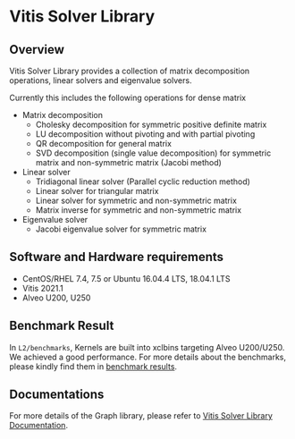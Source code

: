 # Vitis Solver Library

## Overview

Vitis Solver Library provides a collection of matrix decomposition operations, linear solvers and eigenvalue solvers.

Currently this includes the following operations for dense matrix
  - Matrix decomposition
    * Cholesky decomposition for symmetric positive definite matrix
    * LU decomposition without pivoting and with partial pivoting
    * QR decomposition for general matrix
    * SVD decomposition (single value decomposition) for symmetric matrix and non-symmetric matrix (Jacobi method)
  - Linear solver
    * Tridiagonal linear solver (Parallel cyclic reduction method)
    * Linear solver for triangular matrix
    * Linear solver for symmetric and non-symmetric matrix
    * Matrix inverse for symmetric and non-symmetric matrix
  - Eigenvalue solver
    * Jacobi eigenvalue solver for symmetric matrix

## Software and Hardware requirements
  - CentOS/RHEL 7.4, 7.5 or Ubuntu 16.04.4 LTS, 18.04.1 LTS
  - Vitis 2021.1
  - Alveo U200, U250

## Benchmark Result
In `L2/benchmarks`, Kernels are built into xclbins targeting Alveo U200/U250. We achieved a good performance. For more details about the benchmarks, please kindly find them in [benchmark results](https://xilinx.github.io/Vitis_Libraries/solver/2021.2/benchmark.html).
  
## Documentations
For more details of the Graph library, please refer to [Vitis Solver Library Documentation](https://xilinx.github.io/Vitis_Libraries/solver/2021.2/index.html).
